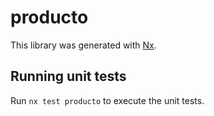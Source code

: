 # producto

This library was generated with [Nx](https://nx.dev).

## Running unit tests

Run `nx test producto` to execute the unit tests.
